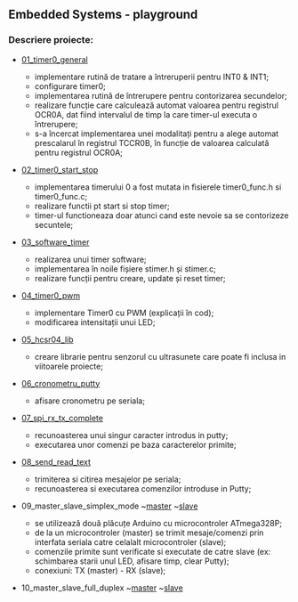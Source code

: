 ## Embedded Systems - playground

### Descriere proiecte:

- [01_timer0_general](./01_timer0_general/Project)
  
   - implementare rutină de tratare a întreruperii pentru INT0 & INT1;
   - configurare timer0;
   - implementarea rutină de întrerupere pentru contorizarea secundelor;
   - realizare funcție care calculează automat valoarea pentru registrul OCR0A, dat fiind intervalul de timp la care timer-ul executa o întrerupere;
   - s-a încercat implementarea unei modalitați pentru a alege automat prescalarul în registrul TCCR0B, în funcție de valoarea calculată pentru registrul OCR0A;

- [02_timer0_start_stop](./02_timer0_start_stop/Project)
    
   - implementarea timerului 0 a fost mutata in fisierele timer0_func.h si timer0_func.c;
   - realizare functii pt start si stop timer;
   - timer-ul functioneaza doar atunci cand este nevoie sa se contorizeze secuntele;

- [03_software_timer](./03_software_timer/Project)
   
   - realizarea unui timer software;
   - implementarea în noile fișiere stimer.h și stimer.c;
   - realizare funcții pentru creare, update și reset timer;
  
- [04_timer0_pwm](./04_timer0_pwm/Project)

  - implementare Timer0 cu PWM (explicații în cod);
  - modificarea intensitații unui LED;
   
- [05_hcsr04_lib](./05_hcsr04_lib/Project)
  - creare librarie pentru senzorul cu ultrasunete care poate fi inclusa in viitoarele proiecte;
  
- [06_cronometru_putty](./06_cronometru_putty/SPI)
  - afisare cronometru pe seriala;
  
- [07_spi_rx_tx_complete](./07_spi_rx_tx_complete/SPI)  
  - recunoasterea unui singur caracter introdus in putty;
  - executarea unor comenzi pe baza caracterelor primite;

- [08_send_read_text](./08_send_read_text/SPI) 
  - trimiterea si citirea mesajelor pe seriala;
  - recunoasterea si executarea comenzilor introduse in Putty;

- 09_master_slave_simplex_mode ~[master](./09_master_slave_simplex_mode/master/SPI) ~[slave](./09_master_slave_simplex_mode/slave/SPI)
  - se utilizează două plăcuțe Arduino cu microcontroler ATmega328P;
  - de la un microcontroler (master) se trimit mesaje/comenzi prin interfata seriala catre celalalt microcontroler (slave);
  - comenzile primite sunt verificate si executate de catre slave (ex: schimbarea starii unul LED, afisare timp, clear Putty);
  - conexiuni: TX (master) - RX (slave);

- 10_master_slave_full_duplex ~[master](./10_master_slave_full_duplex/master/SPI) ~[slave](./10_master_slave_full_duplex/slave/SPI)
